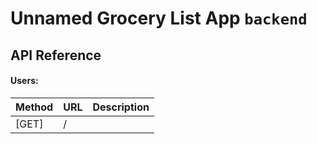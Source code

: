 
# Unnamed Grocery List App `backend`

## API Reference

#### Users:

| Method   | URL                | Description                                                                                                |
| ------   | --------------     | ---------------------------------------------------------------------------------------------------------- |
| [GET]    | /                  |                                                                                                            |

